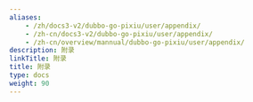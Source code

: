 ```yaml
---
aliases:
    - /zh/docs3-v2/dubbo-go-pixiu/user/appendix/
    - /zh-cn/docs3-v2/dubbo-go-pixiu/user/appendix/
    - /zh-cn/overview/mannual/dubbo-go-pixiu/user/appendix/
description: 附录
linkTitle: 附录
title: 附录
type: docs
weight: 90
---
```

